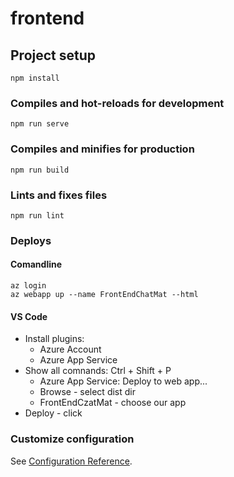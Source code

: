 # frontend

## Project setup
```
npm install
```

### Compiles and hot-reloads for development
```
npm run serve
```

### Compiles and minifies for production
```
npm run build
```

### Lints and fixes files
```
npm run lint
```

### Deploys
#### Comandline
```
az login
az webapp up --name FrontEndChatMat --html
```

#### VS Code
* Install plugins: 
  * Azure Account
  * Azure App Service
* Show all comnands: Ctrl + Shift + P 
  * Azure App Service: Deploy to web app...
  * Browse - select dist dir
  * FrontEndCzatMat - choose our app
* Deploy - click

### Customize configuration
See [Configuration Reference](https://cli.vuejs.org/config/).
